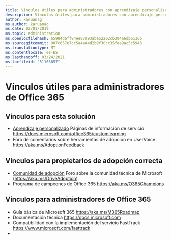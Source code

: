 ```yaml
---
title: Vínculos útiles para administradores con aprendizaje personalizado para Office 365
description: Vínculos útiles para administradores con aprendizaje personalizado para Office 365
author: karuanag
ms.author: karuanag
ms.date: 02/01/2019
ms.topic: administration
ms.openlocfilehash: b5984d6ff84ee07a93aba52202cb394a6db6116b
ms.sourcegitcommit: 907c657e7cc5a4a44d2b9f38cc35fea9ac5c5943
ms.translationtype: MT
ms.contentlocale: es-ES
ms.lasthandoff: 03/24/2021
ms.locfileid: "51163057"
---
```

# <a name="helpful-links-for-office-365-administrators"></a>Vínculos útiles para administradores de Office 365

## <a name="links-for-this-solution"></a>Vínculos para esta solución

- [Aprendizaje personalizado](/office365/customlearning) Páginas de información de servicio https://docs.microsoft.com/office365/customlearning
- Foro de comentarios sobre herramientas de adopción en UserVoice https://aka.ms/AdoptionFeedback 

## <a name="links-for-adoption-success-owners"></a>Vínculos para propietarios de adopción correcta
- [Comunidad de adopción](https://aka.ms/DriveAdoption) Foro sobre la comunidad técnica de Microsoft (https://aka.ms/DriveAdoption)
- Programa de campeones de Office 365 https://aka.ms/O365Champions 

## <a name="links-for-office-365-administrators"></a>Vínculos para administradores de Office 365
- Guía básica de Microsoft 365 https://aka.ms/M365Roadmap
- Documentación técnica https://docs.microsoft.com
- Compatibilidad con la implementación del servicio FastTrack https://www.microsoft.com/fasttrack
-